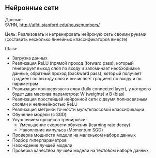 ## Нейронные сети 

Данные:     
SVHN, http://ufldl.stanford.edu/housenumbers/   

Цель: Реализовать и натренировать нейроную сеть своими руками (составить несколько линейных классификаторов вместе)   

Шаги: 
- Загрузка данных  
- Реализация ReLU (прямой проход (forward pass), который генерирует выход слоя по входу и запоминает необходимые данные, обратный проход (backward pass), который получает градиент по выходу слоя и вычисляет градиент по входу и по параметрам
- Реализация полносвязного слоя (fully connected layer), у которого будет два массива параметров: W (weights) и B (bias)
- Реализация простейшей нейронной сети с двумя полносвязным слоями и нелинейностью ReLU
- Реализация метрики точности мультклассовой классификации
- Обучение модели (с SGD)
- Улучшением процесса тренировки:
  - Уменьшение скорости обучения (learning rate decay)
  - Накопление импульса (Momentum SGD)
- Проверка мощности модели на маленьком наборе данных
- Подбор гиперпараметров
- Нахождение лучшей модели
- Проверка качествоа лучшей модели на тестовом наборе данных 


